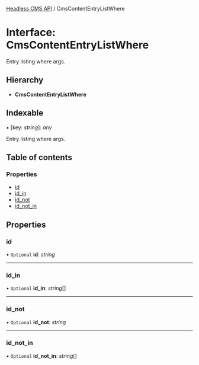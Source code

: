 [Headless CMS API](../index) / CmsContentEntryListWhere

# Interface: CmsContentEntryListWhere

Entry listing where args.

## Hierarchy

* **CmsContentEntryListWhere**

## Indexable

▪ [key: *string*]: *any*

Entry listing where args.

## Table of contents

### Properties

- [id](cmscontententrylistwhere.md#id)
- [id\_in](cmscontententrylistwhere.md#id_in)
- [id\_not](cmscontententrylistwhere.md#id_not)
- [id\_not\_in](cmscontententrylistwhere.md#id_not_in)

## Properties

### id

• `Optional` **id**: *string*

___

### id\_in

• `Optional` **id\_in**: *string*[]

___

### id\_not

• `Optional` **id\_not**: *string*

___

### id\_not\_in

• `Optional` **id\_not\_in**: *string*[]
